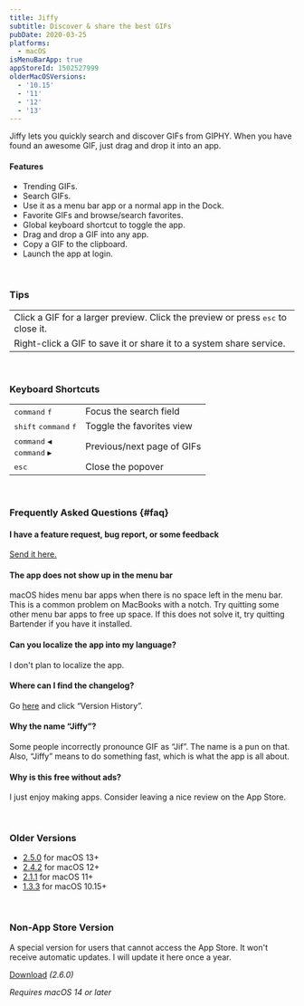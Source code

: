 ```yaml
---
title: Jiffy
subtitle: Discover & share the best GIFs
pubDate: 2020-03-25
platforms:
  - macOS
isMenuBarApp: true
appStoreId: 1502527999
olderMacOSVersions:
  - '10.15'
  - '11'
  - '12'
  - '13'
---
```


Jiffy lets you quickly search and discover GIFs from GIPHY. When you have found an awesome GIF, just drag and drop it into an app.

#### Features

- Trending GIFs.
- Search GIFs.
- Use it as a menu bar app or a normal app in the Dock.
- Favorite GIFs and browse/search favorites.
- Global keyboard shortcut to toggle the app.
- Drag and drop a GIF into any app.
- Copy a GIF to the clipboard.
- Launch the app at login.

<br>

### Tips

<table>
	<tr>
		<td>
			Click a GIF for a larger preview. Click the preview or press <kbd>esc</kbd> to close it.
		</td>
	</tr>
	<tr>
		<td>
			Right-click a GIF to save it or share it to a system share service.
		</td>
	</tr>
</table>

<br>

### Keyboard Shortcuts

<table>
	<tr>
		<td>
			<kbd>command</kbd> <kbd>f</kbd>
		</td>
		<td>Focus the search field</td>
	</tr>
	<tr>
		<td>
			<kbd>shift</kbd> <kbd>command</kbd> <kbd>f</kbd>
		</td>
		<td>Toggle the favorites view</td>
	</tr>
	<tr>
		<td>
			<kbd>command</kbd> <kbd>◀</kbd>
			<br>
			<kbd>command</kbd> <kbd>▶</kbd>
		</td>
		<td>Previous/next page of GIFs</td>
	</tr>
	<tr>
		<td>
			<kbd>esc</kbd>
		</td>
		<td>Close the popover</td>
	</tr>
</table>

<br>

### Frequently Asked Questions {#faq}

#### I have a feature request, bug report, or some feedback

[Send it here.](https://sindresorhus.com/feedback?product=Jiffy&referrer=Website-FAQ)

#### The app does not show up in the menu bar

macOS hides menu bar apps when there is no space left in the menu bar. This is a common problem on MacBooks with a notch. Try quitting some other menu bar apps to free up space. If this does not solve it, try quitting Bartender if you have it installed.

#### Can you localize the app into my language?

I don't plan to localize the app.

#### Where can I find the changelog?

Go [here](https://apps.apple.com/app/id1502527999) and click “Version History”.

#### Why the name “Jiffy”?

Some people incorrectly pronounce GIF as “Jif”. The name is a pun on that. Also, “Jiffy” means to do something fast, which is what the app is all about.

#### Why is this free without ads?

I just enjoy making apps. Consider leaving a nice review on the App Store.

<br>

### Older Versions

- [2.5.0](https://github.com/sindresorhus/meta/files/13931098/Jiffy.2.5.0.-.macOS.13.zip) for macOS 13+
- [2.4.2](https://github.com/sindresorhus/meta/files/10773759/Jiffy.2.4.2.-.macOS.12.zip) for macOS 12+
- [2.1.1](https://github.com/sindresorhus/meta/files/7511993/Jiffy.2.1.1.-.macOS.11.zip) for macOS 11+
- [1.3.3](https://github.com/sindresorhus/meta/files/6626336/Jiffy.1.3.3.-.macOS.10.15.zip) for macOS 10.15+

<br>

### Non-App Store Version

A special version for users that cannot access the App Store. It won't receive automatic updates. I will update it here once a year.

[Download](https://www.dropbox.com/scl/fi/26sudsm3koidwsztn5zl9/Jiffy-2.6.0-1705228001.zip?rlkey=f4psqpqvsnecfenlr55paybke&raw=1) *(2.6.0)*

*Requires macOS 14 or later*
